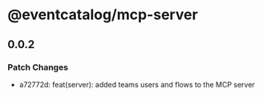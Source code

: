 # @eventcatalog/mcp-server

## 0.0.2

### Patch Changes

- a72772d: feat(server): added teams users and flows to the MCP server
